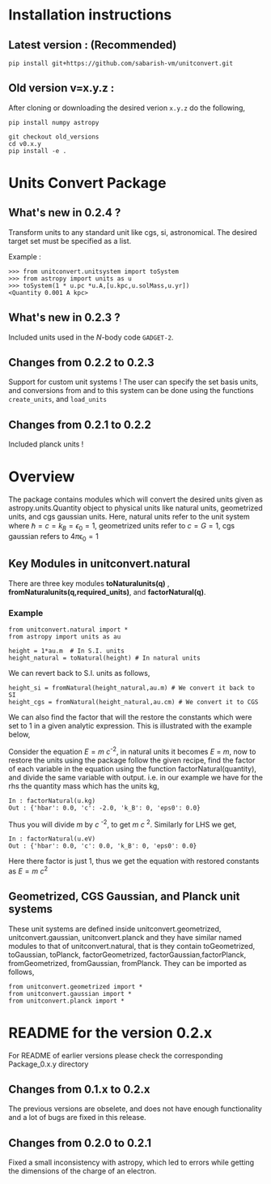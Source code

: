 # Installation instructions

## Latest version : (Recommended)
``` Shell
pip install git+https://github.com/sabarish-vm/unitconvert.git 
```
## Old version v=x.y.z : 
After cloning or downloading the desired verion `x.y.z` do the following,  
``` Shell
pip install numpy astropy
```
``` Shell
git checkout old_versions
cd v0.x.y
pip install -e .
```

# Units Convert Package

## What's new in 0.2.4 ?
Transform units to any standard unit like cgs, si, astronomical. The desired target set must be specified as a list.

Example :

    >>> from unitconvert.unitsystem import toSystem
    >>> from astropy import units as u
    >>> toSystem(1 * u.pc *u.A,[u.kpc,u.solMass,u.yr])
    <Quantity 0.001 A kpc>

## What's new in 0.2.3 ?
Included units used in the $N$-body code `GADGET-2`.

## Changes from 0.2.2 to 0.2.3

Support for custom unit systems ! The user can specify the set basis units, and conversions from and to this system can be done using the functions `create_units`, and `load_units`

## Changes from 0.2.1 to 0.2.2
Included planck units ! 

# Overview
 
The package contains modules which will convert the desired units given as astropy.units.Quantity object to physical units like natural units, geometrized units, and cgs gaussian units. Here, natural units refer to the unit system where ℏ = *c* = *k*<sub>*B*</sub> = *ϵ*<sub>0</sub> = 1, geometrized units refer to *c* = *G* = 1, cgs gaussian refers to 4*π*ϵ<sub>0</sub> = 1

## Key Modules in unitconvert.natural 

There are three key modules **toNaturalunits(q)** ,  **fromNaturalunits(q,required_units)**, and **factorNatural(q)**.

### Example
	from unitconvert.natural import *
	from astropy import units as au 
    
    height = 1*au.m  # In S.I. units
    height_natural = toNatural(height) # In natural units 
    
We can revert back to S.I. units as follows,
    
    height_si = fromNatural(height_natural,au.m) # We convert it back to SI
    height_cgs = fromNatural(height_natural,au.cm) # We convert it to CGS

We can also find the factor that will the restore the constants which were set to 1 in a given analytic expression. This is illustrated with the example below,

Consider the equation *E* = *m* *c*<sup>-2</sup>, in natural units it becomes *E* = *m*, now to restore the units using the package follow the given recipe, find the factor of each variable in the equation using the function factorNatural(quantity), and divide the same variable with output. i.e. in our example we have for the rhs the quantity mass which has the units kg,

    In : factorNatural(u.kg)
    Out : {'hbar': 0.0, 'c': -2.0, 'k_B': 0, 'eps0': 0.0}

Thus you will divide *m* by *c* <sup>-2</sup>, to get *m* *c* <sup>2</sup>. Similarly for LHS we get,

    In : factorNatural(u.eV)
    Out : {'hbar': 0.0, 'c': 0.0, 'k_B': 0, 'eps0': 0.0}

Here there factor is just 1, thus we get the equation with restored constants as *E* = *m* *c*<sup>2</sup>

## Geometrized, CGS Gaussian, and Planck unit systems 

These unit systems are defined inside unitconvert.geometrized, unitconvert.gaussian, unitconvert.planck and they have similar named modules to that of unitconvert.natural, that is they contain toGeometrized, toGaussian, toPlanck, factorGeometrized, factorGaussian,factorPlanck, fromGeometrized, fromGaussian, fromPlanck. They can be imported as follows, 

    from unitconvert.geometrized import *
    from unitconvert.gaussian import *
    from unitconvert.planck import *

# README for the version 0.2.x 

For README of earlier versions please check the corresponding Package_0.x.y directory

## Changes from 0.1.x to 0.2.x

The previous versions are obselete, and does not have enough functionality and a lot of bugs are fixed in this release. 

## Changes from 0.2.0 to 0.2.1 

Fixed a small inconsistency with astropy, which led to errors while getting the dimensions of the charge of an electron.


